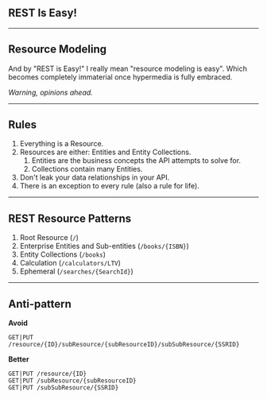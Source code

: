 ## REST Is Easy!

---

## Resource Modeling

And by "REST is Easy!" I really mean "resource modeling is easy". Which becomes
completely immaterial once hypermedia is fully embraced.

*Warning, opinions ahead.*

---

## Rules

  1. Everything is a Resource.
  2. Resources are either: Entities and Entity Collections.
      1. Entities are the business concepts the API attempts to solve for.
      2. Collections contain many Entities.
  3. Don't leak your data relationships in your API.
  4. There is an exception to every rule (also a rule for life).

---

## REST Resource Patterns

  1. Root Resource (`/`)
  2. Enterprise Entities and Sub-entities (`/books/{ISBN}`)
  3. Entity Collections (`/books`)
  4. Calculation (`/calculators/LTV`)
  5. Ephemeral (`/searches/{SearchId}`)

---

## Anti-pattern

**Avoid**

```
GET|PUT /resource/{ID}/subResource/{subResourceID}/subSubResource/{SSRID}
```

**Better**

```
GET|PUT /resource/{ID}
GET|PUT /subResource/{subResourceID}
GET|PUT /subSubResource/{SSRID}
```
